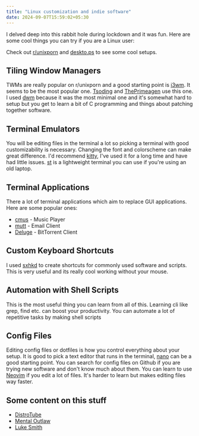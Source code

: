 ```yaml
---
title: "Linux customization and indie software"
date: 2024-09-07T15:59:02+05:30
---
```

 I delved deep into this rabbit hole during lockdown and it was fun. Here are some cool things you can try if you are a Linux user:

Check out  [r/unixporn](https://www.reddit.com/r/unixporn/) and [deskto.ps](https://deskto.ps/) to see some cool setups.
## Tiling Window Managers
TWMs are really popular on r/unixporn and a good starting point is [i3wm](https://i3wm.org/). It seems to be the most popular one. [Tsoding](https://www.youtube.com/@tsoding) and [ThePrimeagen](https://www.youtube.com/@tsoding) use this one. 
I used [dwm](https://dwm.suckless.org/) because it was the most minimal one and it's somewhat hard to setup but you get to learn a bit of C programming and things about patching together software. 
## Terminal Emulators
You will be editing files in the terminal a lot so picking a terminal with good customizability is necessary. Changing the font and colorscheme can make great difference. I'd recommend [kitty](https://sw.kovidgoyal.net/kitty/), I've used it for a long time and have had little issues. [st](https://st.suckless.org/) is a lightweight terminal you can use if you're using an old laptop.
## Terminal Applications
There a lot of terminal applications which aim to replace GUI applications. Here are some popular ones:
- [cmus](https://cmus.github.io/) - Music Player
- [mutt](http://www.mutt.org/) - Email Client
- [Deluge](https://deluge-torrent.org/) - BitTorrent Client
## Custom Keyboard Shortcuts
I used [sxhkd](https://github.com/baskerville/sxhkd) to create shortcuts for commonly used software and scripts. This is very useful and its really cool working without your mouse. 
## Automation with Shell Scripts
This is the most useful thing you can learn from all of this. Learning cli like grep, find etc. can boost your productivity. You can automate a lot of repetitive tasks by making shell scripts
## Config Files
Editing config files or dotfiles is how you control everything about your setup. It is good to pick a text editor that runs in the terminal, [nano](https://www.nano-editor.org/) can be a good starting point. 
You can search for config files on Github if you are trying new software and don't know much about them.
You can learn to use [Neovim](https://neovim.io/) if you edit a lot of files. It's harder to learn but makes editing files way faster.
## Some content on this stuff
- [DistroTube](https://www.youtube.com/@DistroTube/videos)
- [Mental Outlaw](https://www.youtube.com/@MentalOutlaw/videos)
- [Luke Smith](https://www.youtube.com/@LukeSmithxyz/videos)

